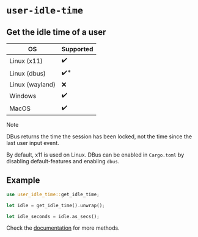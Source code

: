 # `user-idle-time`

## Get the idle time of a user

| OS              | Supported |
| --------------- | --------- |
| Linux (x11)     | ✔️         |
| Linux (dbus)    | ✔️*        |
| Linux (wayland) | ❌         |
| Windows         | ✔️         |
| MacOS           | ✔️         |

> [!NOTE]
> DBus returns the time the session has been locked, not the time since the last user input event.
>
> By default, x11 is used on Linux. DBus can be enabled in `Cargo.toml` by disabling default-features and enabling `dbus`.

## Example

```rust
use user_idle_time::get_idle_time;

let idle = get_idle_time().unwrap();

let idle_seconds = idle.as_secs();
```

Check the [documentation](https://docs.rs/user-idle-time/latest/user-idle-time/) for more methods.

